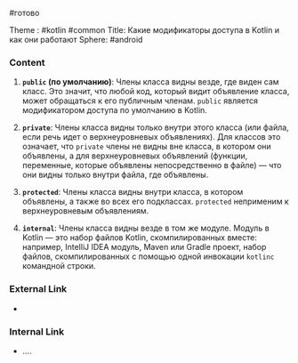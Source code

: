 #готово 

Theme : #kotlin #common 
Title: Какие модификаторы доступа в Kotlin и как они работают
Sphere: #android 

### Content

1. **`public` (по умолчанию)**: Члены класса видны везде, где виден сам класс. Это значит, что любой код, который видит объявление класса, может обращаться к его публичным членам. `public` является модификатором доступа по умолчанию в Kotlin.
    
2. **`private`**: Члены класса видны только внутри этого класса (или файла, если речь идет о верхнеуровневых объявлениях). Для классов это означает, что `private` члены не видны вне класса, в котором они объявлены, а для верхнеуровневых объявлений (функции, переменные, которые объявлены непосредственно в файле) — что они видны только внутри файла, где объявлены.
    
3. **`protected`**: Члены класса видны внутри класса, в котором объявлены, а также во всех его подклассах. `protected` неприменим к верхнеуровневым объявлениям.
    
4. **`internal`**: Члены класса видны везде в том же модуле. Модуль в Kotlin — это набор файлов Kotlin, скомпилированных вместе: например, IntelliJ IDEA модуль, Maven или Gradle проект, набор файлов, скомпилированных с помощью одной инвокации `kotlinc` командной строки.

### External Link

- 

### Internal Link

- ....